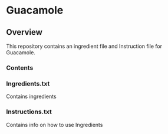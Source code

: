 # Guacamole

## Overview
This repository contains an ingredient file and Instruction file for Guacamole.

### Contents
### Ingredients.txt
 
 Contains ingredients
 
 ### Instructions.txt
 
 Contains info on how to use Ingredients
 
 
